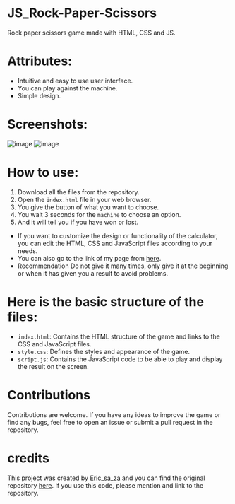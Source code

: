 # JS_Rock-Paper-Scissors
Rock paper scissors game made with HTML, CSS and JS.

# Attributes:
- Intuitive and easy to use user interface.
- You can play against the machine.
- Simple design.

# Screenshots:
![image](https://github.com/ericsaza/JS_Piedra-Papel-Tijera/assets/94136968/6d48a8f6-b1e9-424d-8857-40a6ddb157c0)
![image](https://github.com/ericsaza/JS_Piedra-Papel-Tijera/assets/94136968/0f97c177-9c87-411a-8762-9a0ec596fc00)


# How to use:
1. Download all the files from the repository.
2. Open the `index.html` file in your web browser.
3. You give the button of what you want to choose.
4. You wait 3 seconds for the `machine` to choose an option.
5. And it will tell you if you have won or lost.
- If you want to customize the design or functionality of the calculator, you can edit the HTML, CSS and JavaScript files according to your needs.
- You can also go to the link of my page from [here](https://ericsaza.github.io/JS_Rock-Paper-Scissors/).
- Recommendation Do not give it many times, only give it at the beginning or when it has given you a result to avoid problems.

# Here is the basic structure of the files:
- `index.html`: Contains the HTML structure of the game and links to the CSS and JavaScript files.
- `style.css`: Defines the styles and appearance of the game.
- `script.js`: Contains the JavaScript code to be able to play and display the result on the screen.

# Contributions
Contributions are welcome. If you have any ideas to improve the game or find any bugs, feel free to open an issue or submit a pull request in the repository.

# credits
This project was created by [Eric_sa_za](https://github.com/ericsaza) and you can find the original repository [here](https://github.com/ericsaza/JS_Rock-Paper-Scissors).
If you use this code, please mention and link to the repository.
